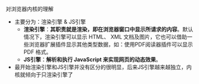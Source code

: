 对浏览器内核的理解
- 主要分为：渲染引擎 & JS引擎
    - **渲染引擎**：**其职责就是渲染，即在浏览器窗口中显示所请求的内容**。默认情况下，渲染引擎可以显示 HTML、 XML 文档及图片，它也可以借助一些浏览器扩展插件显示其他类型数据，如：使用PDF阅读器插件可以显示 PDF 格式。
    - **JS引擎**：**解析和执行 JavaScript 来实现网页的动态效果**。
- 最开始渲染引擎和JS引擎并没有区分的很明显，后来JS引擎越来越独立，内核就倾向于只渲染引擎了
